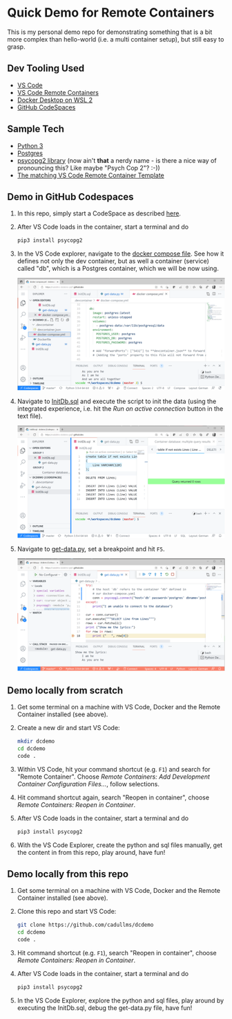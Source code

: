 # Quick Demo for Remote Containers

This is my personal demo repo for demonstrating something that is a bit more complex than hello-world (i.e. a multi container setup), but still easy to grasp.

## Dev Tooling Used
- [VS Code](https://code.visualstudio.com/)
- [VS Code Remote Containers](https://code.visualstudio.com/docs/remote/containers)
- [Docker Desktop on WSL 2](https://docs.docker.com/docker-for-windows/wsl)
- [GitHub CodeSpaces](https://github.com/features/codespaces)

## Sample Tech
- [Python 3](https://www.python.org/)
- [Postgres](https://www.postgresql.org/)
- [psycopg2 library](https://wiki.postgresql.org/wiki/Psycopg2_Tutorial ) (now ain't **that** a nerdy name - is there a nice way of pronouncing this? Like maybe "Psych Cop 2"? :-))
- [The matching VS Code Remote Container Template](https://github.com/microsoft/vscode-dev-containers/tree/v0.183.0/containers/python-3-postgres)

## Demo in GitHub Codespaces

1. In this repo, simply start a CodeSpace as described [here](https://docs.github.com/en/codespaces/developing-in-codespaces/creating-a-codespace#creating-a-codespace).

1. After VS Code loads in the container, start a terminal and do 
   ```sh
   pip3 install psycopg2
   ```
1. In the VS Code explorer, navigate to the [docker compose file](./.devcontainer/docker-compose.yml). See how it defines not only the dev container, but as well a container (service) called "db", which is a Postgres container, which we will be now using.

   ![docker-compose.yml](./media/docker-compose.png)

1. Navigate to [InitDb.sql](./InitDb.sql) and execute the script to init the data (using the integrated experience, i.e. hit the *Run on active connection* button in the text file).

   ![InitDb.sql](./media/DbInit.png)

1. Navigate to [get-data.py](./get-data.py), set a breakpoint and hit `F5`.

   ![docker-compose.yml](./media/get-data.png)

## Demo locally from scratch

1. Get some terminal on a machine with VS Code, Docker and the Remote Container installed (see above).

1. Create a new dir and start VS Code:
   ```sh
   mkdir dcdemo
   cd dcdemo
   code .
   ```

1. Within VS Code, hit your command shortcut (e.g. `F1`) and search for "Remote Container". Choose *Remote Containers: Add Development Container Configuration Files...*, follow selections.

1. Hit command shortcut again, search "Reopen in container", choose *Remote Containers: Reopen in Container*.

1. After VS Code loads in the container, start a terminal and do

   ```sh
   pip3 install psycopg2
   ```

1. With the VS Code Explorer, create the python and sql files manually, get the content in from this repo, play around, have fun!

## Demo locally from this repo

1. Get some terminal on a machine with VS Code, Docker and the Remote Container installed (see above).

1. Clone this repo and start VS Code:
   ```sh
   git clone https://github.com/cadullms/dcdemo
   cd dcdemo
   code .
   ```
1. Hit command shortcut (e.g. `F1`), search "Reopen in container", choose *Remote Containers: Reopen in Container*.

1. After VS Code loads in the container, start a terminal and do 
   ```sh
   pip3 install psycopg2
   ```

1. In the VS Code Explorer, explore the python and sql files, play around by executing the InitDb.sql, debug the get-data.py file, have fun!

